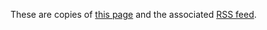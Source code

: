 These are copies of [this page](http://www.mvn.usace.army.mil/Missions/Regulatory/PublicNotices.aspx) and the associated [RSS feed](http://www.mvn.usace.army.mil/DesktopModules/DigArticle/RSS.ashx?portalid=56&moduleid=23919).
